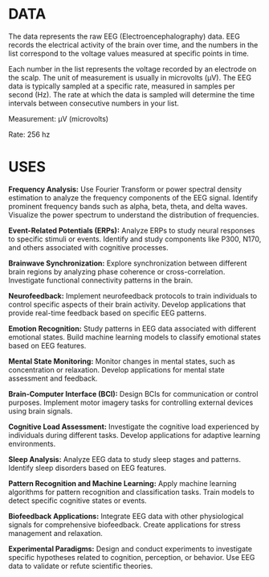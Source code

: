 # DATA
The data represents the raw EEG (Electroencephalography) data. EEG records the
electrical activity of the brain over time, and the numbers in the list correspond to the
voltage values measured at specific points in time.

Each number in the list represents the voltage recorded by an electrode on the scalp.
The unit of measurement is usually in microvolts (μV). The EEG data is typically sampled
at a specific rate, measured in samples per second (Hz). The rate at which the data is
sampled will determine the time intervals between consecutive numbers in your list.

Measurement: μV (microvolts)

Rate: 256 hz



# USES
**Frequency Analysis:**
Use Fourier Transform or power spectral density estimation to analyze the frequency components of the EEG signal.
Identify prominent frequency bands such as alpha, beta, theta, and delta waves.
Visualize the power spectrum to understand the distribution of frequencies.

**Event-Related Potentials (ERPs):**
Analyze ERPs to study neural responses to specific stimuli or events.
Identify and study components like P300, N170, and others associated with cognitive processes.

**Brainwave Synchronization:**
Explore synchronization between different brain regions by analyzing phase coherence or cross-correlation.
Investigate functional connectivity patterns in the brain.

**Neurofeedback:**
Implement neurofeedback protocols to train individuals to control specific aspects of their brain activity.
Develop applications that provide real-time feedback based on specific EEG patterns.

**Emotion Recognition:**
Study patterns in EEG data associated with different emotional states.
Build machine learning models to classify emotional states based on EEG features.

**Mental State Monitoring:**
Monitor changes in mental states, such as concentration or relaxation.
Develop applications for mental state assessment and feedback.

**Brain-Computer Interface (BCI):**
Design BCIs for communication or control purposes.
Implement motor imagery tasks for controlling external devices using brain signals.

**Cognitive Load Assessment:**
Investigate the cognitive load experienced by individuals during different tasks.
Develop applications for adaptive learning environments.

**Sleep Analysis:**
Analyze EEG data to study sleep stages and patterns.
Identify sleep disorders based on EEG features.

**Pattern Recognition and Machine Learning:**
Apply machine learning algorithms for pattern recognition and classification tasks.
Train models to detect specific cognitive states or events.

**Biofeedback Applications:**
Integrate EEG data with other physiological signals for comprehensive biofeedback.
Create applications for stress management and relaxation.

**Experimental Paradigms:**
Design and conduct experiments to investigate specific hypotheses related to cognition, perception, or behavior.
Use EEG data to validate or refute scientific theories.
